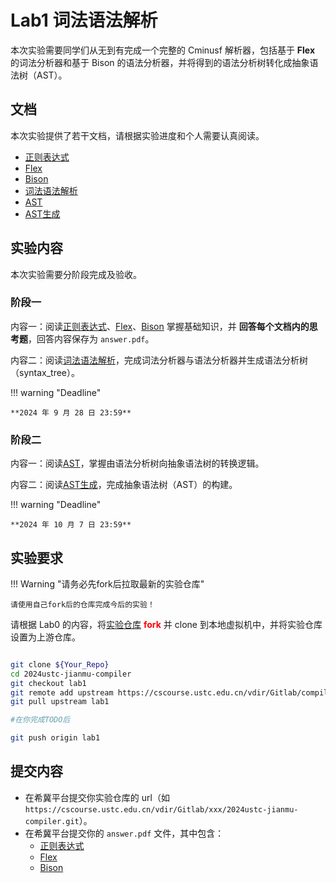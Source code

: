 

# Lab1 词法语法解析

本次实验需要同学们从无到有完成一个完整的 Cminusf 解析器，包括基于 **Flex** 的词法分析器和基于 Bison 的语法分析器，并将得到的语法分析树转化成抽象语法树（AST）。

## 文档

本次实验提供了若干文档，请根据实验进度和个人需要认真阅读。

- [正则表达式](./正则表达式.md)
- [Flex](./Flex.md)
- [Bison](./Bison.md)
- [词法语法解析](词法语法解析.md)
- [AST](./AST.md)
- [AST生成](AST生成.md)

## 实验内容

本次实验需要分阶段完成及验收。

### 阶段一

内容一：阅读[正则表达式](./正则表达式.md)、[Flex](./Flex.md)、[Bison](./Bison.md) 掌握基础知识，并 **回答每个文档内的思考题**，回答内容保存为 `answer.pdf`。

内容二：阅读[词法语法解析](词法语法解析.md)，完成词法分析器与语法分析器并生成语法分析树（syntax_tree）。

!!! warning "Deadline"

    **2024 年 9 月 28 日 23:59**

### 阶段二

内容一：阅读[AST](./AST.md)，掌握由语法分析树向抽象语法树的转换逻辑。

内容二：阅读[AST生成](AST生成.md)，完成抽象语法树（AST）的构建。

!!! warning "Deadline"

    **2024 年 10 月 7 日 23:59**

## 实验要求

!!! Warning "请务必先fork后拉取最新的实验仓库"

    请使用自己fork后的仓库完成今后的实验！

请根据 Lab0 的内容，将[实验仓库](https://cscourse.ustc.edu.cn/vdir/Gitlab/compiler_staff/2024ustc-jianmu-compiler) <font color="red">**fork**</font> 并 clone 到本地虚拟机中，并将实验仓库设置为上游仓库。

```bash

git clone ${Your_Repo}
cd 2024ustc-jianmu-compiler
git checkout lab1
git remote add upstream https://cscourse.ustc.edu.cn/vdir/Gitlab/compiler_staff/2024ustc-jianmu-compiler
git pull upstream lab1

#在你完成TODO后

git push origin lab1

```

## 提交内容

- 在希冀平台提交你实验仓库的 url（如 `https://cscourse.ustc.edu.cn/vdir/Gitlab/xxx/2024ustc-jianmu-compiler.git`）。
- 在希冀平台提交你的 `answer.pdf` 文件，其中包含：
  - [正则表达式](./正则表达式.md#思考题)
  - [Flex](./Flex.md#思考题)
  - [Bison](./Bison.md#思考题)

